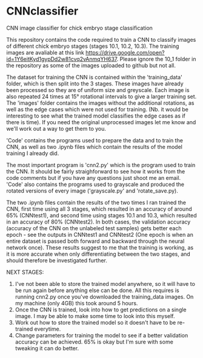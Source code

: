 # CNNclassifier
CNN image classifier for chick embryo stage classification

This repository contains the code required to train a CNN to classify images of different chick embryo stages (stages 10.1, 10.2, 10.3). The training images are avaliable at this link https://drive.google.com/open?id=1Y6eitKyd1gypDd2w81cvq2vAnmqYH637. Please ignore the 10_1 folder in the repository as some of the images uploaded to github but not all.

The dataset for training the CNN is contained within the 'training_data' folder, which is then split into the 3 stages. These images have already been processed so they are of uniform size and greyscale. Each image is also repeated 24 times at 15° rotational intervals to give a larger training set. 
The 'images' folder contains the images without the additional rotations, as well as the edge cases which were not used for training. (Nb. it would be interesting to see what the trained model classifies the edge cases as if there is time). If you need the original unprocessed images let me know and we'll work out a way to get them to you.

'Code' contains the programs used to prepare the data and to train the CNN, as well as two .ipynb files which contain the results of the model training I already did.

The most important program is 'cnn2.py' which is the program used to train the CNN. It should be fairly straighforward to see how it works from the code comments but if you have any questions just shoot me an email. 'Code' also contains the programs used to grayscale and produced the rotated versions of every image ('grayscale.py' and 'rotate_save.py).

The two .ipynb files contain the results of the two times I ran trained the CNN, first time using all 3 stages, which resulted in an accuracy of around 65% (CNNtest1), and second time using stages 10.1 and 10.3, which resulted in an accuracy of 80% (CNNtest2). In both cases, the validation accuracy (accuracy of the CNN on the unlabeled test samples) gets better each epoch - see the outputs in CNNtest1 and CNNtest2 (One epoch is when an entire dataset is passed both forward and backward through the neural network once). These results suggest to me that the training is working, as it is more accurate when only differentiating between the two stages, and should therefore be investigated further.


NEXT STAGES:
1. I've not been able to store the trained model anywhere, so it will have to be run again before anything else can be done. All this requires is running cnn2.py once you've downloaded the training_data images. On my machine (only 4GB) this took around 5 hours.
2. Once the CNN is trained, look into how to get predictions on a single image. I may be able to make some time to look into this myself.
3. Work out how to store the trained model so it doesn't have to be re-trained everytime.
4. Change parameters for training the model to see if a better validation accuracy can be achieved. 65% is okay but I'm sure with some tweaking it can do better.
